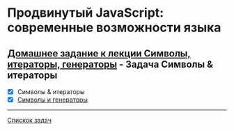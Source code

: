 # Продвинутый JavaScript: современные возможности языка
## [Домашнее задание к лекции Символы, итераторы, генераторы](https://github.com/TomSG03/ajs-homeworks/tree/master/symbols-iterators-generators) - Задача Символы & итераторы
- [x] Символы & итераторы
- [x] [Символы и генераторы](https://github.com/TomSG03/ajs-homeworks-symbols-generators)

---
[Спискок задач](https://github.com/TomSG03/ajs-homeworks-list)
